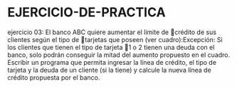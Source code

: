 # EJERCICIO-DE-PRACTICA
ejercicio 03: El banco ABC quiere aumentar el límite de crédito de sus clientes según el tipo de tarjetas que poseen (ver cuadro):​
Excepción:​
Si los clientes que tienen el tipo de tarjeta 1 o 2 tienen una deuda con el banco, solo podrán conseguir la mitad del aumento propuesto en el cuadro​.
Escribir un programa que permita ingresar la línea de crédito, el tipo de tarjeta y la deuda de un cliente (si la tiene) y calcule la nueva línea de crédito propuesta por el banco​.

